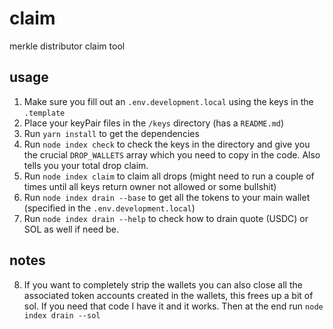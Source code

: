 # claim
merkle distributor claim tool


## usage
1. Make sure you fill out an `.env.development.local` using the keys in the `.template`
2. Place your keyPair files in the `/keys` directory (has a `README.md`)
3. Run `yarn install` to get the dependencies
4. Run `node index check` to check the keys in the directory and give you the crucial `DROP_WALLETS` array which you need to copy in the code. Also tells you your total drop claim.
5. Run `node index claim` to claim all drops (might need to run a couple of times until all keys return owner not allowed or some bullshit)
6. Run `node index drain --base` to get all the tokens to your main wallet (specified in the `.env.development.local`)
7. Run `node index drain --help` to check how to drain quote (USDC) or SOL as well if need be. 

## notes
8. If you want to completely strip the wallets you can also close all the associated token accounts created in the wallets, this frees up a bit of sol. If you need that code I have it and it works. Then at the end run `node index drain --sol`
